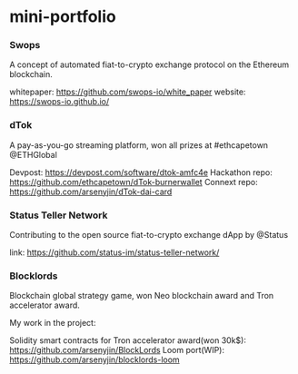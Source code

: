 # mini-portfolio

### Swops 

A concept of automated fiat-to-crypto exchange protocol on the Ethereum blockchain. 

whitepaper: https://github.com/swops-io/white_paper <tr>
website: https://swops-io.github.io/

### dTok

A pay-as-you-go streaming platform, won all prizes at #ethcapetown @ETHGlobal

Devpost: https://devpost.com/software/dtok-amfc4e<tr>
Hackathon repo: https://github.com/ethcapetown/dTok-burnerwallet<tr>
Connext repo: https://github.com/arsenyjin/dTok-dai-card

### Status Teller Network

Contributing to the open source fiat-to-crypto exchange dApp by @Status

link: https://github.com/status-im/status-teller-network/

### Blocklords

Blockchain global strategy game, won Neo blockchain award and Tron accelerator award.

My work in the project:

Solidity smart contracts for Tron accelerator award(won 30k$): https://github.com/arsenyjin/BlockLords<tr>
Loom port(WIP): https://github.com/arsenyjin/blocklords-loom
